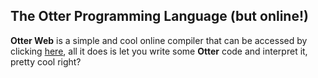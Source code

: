 ## The Otter Programming Language (but online!)
**Otter Web** is a simple and cool online compiler that can be accessed by clicking [here](), all it does is let you write some **Otter** code and interpret it, pretty cool right?
